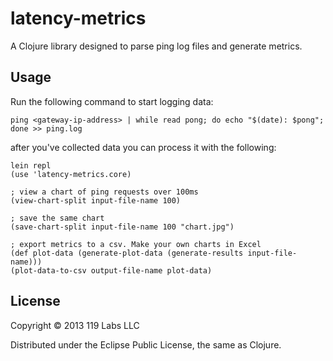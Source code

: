 # latency-metrics

A Clojure library designed to parse ping log files and generate metrics.

## Usage

Run the following command to start logging data: 

```ping <gateway-ip-address> | while read pong; do echo "$(date): $pong"; done >> ping.log```

after you've collected data you can process it with the following:

```
lein repl
(use 'latency-metrics.core)

; view a chart of ping requests over 100ms
(view-chart-split input-file-name 100)

; save the same chart
(save-chart-split input-file-name 100 "chart.jpg")

; export metrics to a csv. Make your own charts in Excel
(def plot-data (generate-plot-data (generate-results input-file-name)))
(plot-data-to-csv output-file-name plot-data)
```

## License

Copyright © 2013 119 Labs LLC

Distributed under the Eclipse Public License, the same as Clojure.
